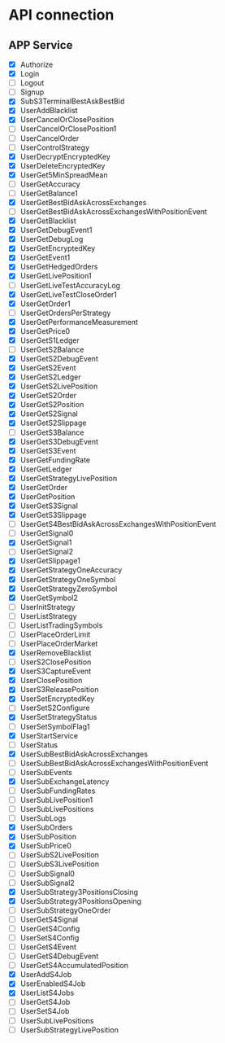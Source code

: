 # API connection

## APP Service


- [x] Authorize
- [x] Login
- [ ] Logout
- [ ] Signup
- [x] SubS3TerminalBestAskBestBid
- [x] UserAddBlacklist
- [x] UserCancelOrClosePosition
- [ ] UserCancelOrClosePosition1
- [ ] UserCancelOrder
- [ ] UserControlStrategy
- [x] UserDecryptEncryptedKey
- [x] UserDeleteEncryptedKey
- [x] UserGet5MinSpreadMean
- [ ] UserGetAccuracy
- [ ] UserGetBalance1
- [x] UserGetBestBidAskAcrossExchanges
- [ ] UserGetBestBidAskAcrossExchangesWithPositionEvent
- [x] UserGetBlacklist
- [x] UserGetDebugEvent1
- [x] UserGetDebugLog
- [x] UserGetEncryptedKey
- [x] UserGetEvent1
- [x] UserGetHedgedOrders
- [x] UserGetLivePosition1
- [ ] UserGetLiveTestAccuracyLog
- [x] UserGetLiveTestCloseOrder1
- [x] UserGetOrder1
- [ ] UserGetOrdersPerStrategy
- [x] UserGetPerformanceMeasurement
- [x] UserGetPrice0
- [x] UserGetS1Ledger
- [ ] UserGetS2Balance
- [x] UserGetS2DebugEvent
- [x] UserGetS2Event
- [x] UserGetS2Ledger
- [x] UserGetS2LivePosition
- [x] UserGetS2Order
- [x] UserGetS2Position
- [x] UserGetS2Signal
- [x] UserGetS2Slippage
- [ ] UserGetS3Balance
- [x] UserGetS3DebugEvent
- [x] UserGetS3Event
- [x] UserGetFundingRate
- [x] UserGetLedger
- [x] UserGetStrategyLivePosition
- [x] UserGetOrder
- [x] UserGetPosition
- [x] UserGetS3Signal
- [x] UserGetS3Slippage
- [ ] UserGetS4BestBidAskAcrossExchangesWithPositionEvent
- [ ] UserGetSignal0
- [x] UserGetSignal1
- [ ] UserGetSignal2
- [x] UserGetSlippage1
- [x] UserGetStrategyOneAccuracy
- [x] UserGetStrategyOneSymbol
- [x] UserGetStrategyZeroSymbol
- [x] UserGetSymbol2
- [ ] UserInitStrategy
- [ ] UserListStrategy
- [ ] UserListTradingSymbols
- [ ] UserPlaceOrderLimit
- [ ] UserPlaceOrderMarket
- [x] UserRemoveBlacklist
- [ ] UserS2ClosePosition
- [x] UserS3CaptureEvent
- [x] UserClosePosition
- [x] UserS3ReleasePosition
- [x] UserSetEncryptedKey
- [ ] UserSetS2Configure
- [x] UserSetStrategyStatus
- [ ] UserSetSymbolFlag1
- [x] UserStartService
- [ ] UserStatus
- [x] UserSubBestBidAskAcrossExchanges
- [ ] UserSubBestBidAskAcrossExchangesWithPositionEvent
- [ ] UserSubEvents
- [x] UserSubExchangeLatency
- [ ] UserSubFundingRates
- [ ] UserSubLivePosition1
- [ ] UserSubLivePositions
- [ ] UserSubLogs
- [x] UserSubOrders
- [x] UserSubPosition
- [x] UserSubPrice0
- [ ] UserSubS2LivePosition
- [ ] UserSubS3LivePosition
- [ ] UserSubSignal0
- [ ] UserSubSignal2
- [x] UserSubStrategy3PositionsClosing
- [x] UserSubStrategy3PositionsOpening
- [ ] UserSubStrategyOneOrder
- [ ] UserGetS4Signal
- [ ] UserGetS4Config
- [ ] UserSetS4Config
- [ ] UserGetS4Event
- [ ] UserGetS4DebugEvent
- [ ] UserGetS4AccumulatedPosition
- [x] UserAddS4Job
- [x] UserEnabledS4Job
- [x] UserListS4Jobs
- [ ] UserGetS4Job
- [ ] UserSetS4Job
- [ ] UserSubLivePositions
- [ ] UserSubStrategyLivePosition